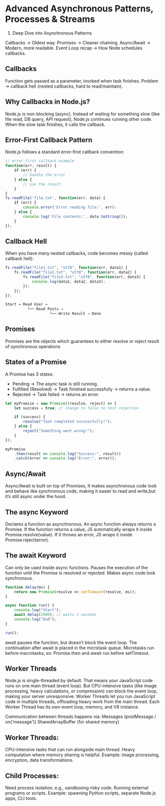 # Advanced Asynchronous Patterns, Processes & Streams
1. Deep Dive into Asynchronous Patterns

Callbacks → Oldest way.
Promises → Cleaner chaining.
Async/Await → Modern, more readable.
Event Loop recap → How Node schedules callbacks.


## Callbacks 
Function gets passed as a parameter, invoked when task finishes.
Problem → callback hell (nested callbacks, hard to read/maintain).

## Why Callbacks in Node.js?

Node.js is non-blocking (async).
Instead of waiting for something slow (like file read, DB query, API request), Node.js continues running other code.
When the slow task finishes, it calls the callback.

## Error-First Callback Pattern

Node.js follows a standard error-first callback convention:
```js
// error-first callback example
function(err, result) {
    if (err) {
        // handle the error
    } else {
        // use the result
    }
}
fs.readFile('file.txt', function(err, data) {
    if (err) {
        console.error('Error reading file:', err);
    } else {
        console.log('File contents:', data.toString());
    }
});
```

## Callback Hell

When you have many nested callbacks, code becomes messy (called callback hell):
```js
fs.readFile("file1.txt", "utf8", function(err, data1) {
    fs.readFile("file2.txt", "utf8", function(err, data2) {
        fs.readFile("file3.txt", "utf8", function(err, data3) {
            console.log(data1, data2, data3);
        });
    });
});

Start → Read User → 
          └── Read Posts → 
                    └── Write Result → Done

```

## Promises
Promises are the objects which guarantees to either resolve or reject result of synchronous operations

## States of a Promise

A Promise has 3 states:
- Pending → The async task is still running.
- Fulfilled (Resolved) → Task finished successfully → returns a value.
- Rejected → Task failed → returns an error.

```js
let myPromise = new Promise((resolve, reject) => {
    let success = true; // change to false to test rejection

    if (success) {
        resolve("Task completed successfully!");
    } else {
        reject("Something went wrong!");
    }
});

myPromise
    .then(result => console.log("Success:", result))
    .catch(error => console.log("Error:", error));

```

## Async/Await 
Async/Await is built on top of Promises,
It makes asynchronous code look and behave like synchronous code, making it easier to read and write,but it’s still async under the hood.

## The async Keyword
Declares a function as asynchronous.
An async function always returns a Promise.
If the function returns a value, JS automatically wraps it inside Promise.resolve(value).
If it throws an error, JS wraps it inside Promise.reject(error).

## The await Keyword
Can only be used inside async functions.
Pauses the execution of the function until the Promise is resolved or rejected.
Makes async code look synchronous.

```js
function delay(ms) {
    return new Promise(resolve => setTimeout(resolve, ms));
}

async function run() {
    console.log("Start");
    await delay(2000); // waits 2 seconds
    console.log("End");
}

run();
```

await pauses the function, but doesn’t block the event loop.
The continuation after await is placed in the microtask queue.
Microtasks run before macrotasks, so: Promise.then and await run before setTimeout.


## Worker Threads
Node.js is single-threaded by default. That means your JavaScript code runs on one main thread (event loop).
But CPU-intensive tasks (like image processing, heavy calculations, or compression) can block the event loop, making your server unresponsive.
Worker Threads let you run JavaScript code in multiple threads, offloading heavy work from the main thread.
Each Worker Thread has its own event loop, memory, and V8 instance.

Communication between threads happens via:
Messages (postMessage / on('message'))
SharedArrayBuffer (for shared memory)

## Worker Threads:
CPU-intensive tasks that can run alongside main thread.
Heavy computation where memory sharing is helpful.
Example: image processing, encryption, data transformations.

## Child Processes:
Need process isolation, e.g., sandboxing risky code.
Running external programs or scripts.
Example: spawning Python scripts, separate Node.js apps, CLI tools.